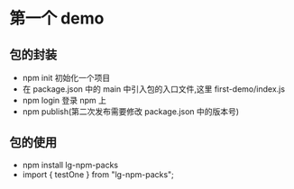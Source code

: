# 第一个 demo

## 包的封装

- npm init 初始化一个项目
- 在 package.json 中的 main 中引入包的入口文件,这里 first-demo/index.js
- npm login 登录 npm 上
- npm publish(第二次发布需要修改 package.json 中的版本号)

## 包的使用

- npm install lg-npm-packs
- import { testOne } from "lg-npm-packs";
